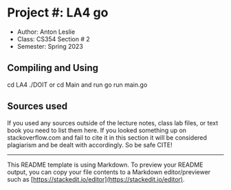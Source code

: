 # Project #: LA4 go

* Author: Anton Leslie
* Class: CS354 Section # 2
* Semester: Spring 2023


## Compiling and Using

cd LA4
./DOIT
or 
cd Main 
and run 
go run main.go


## Sources used

If you used any sources outside of the lecture notes, class lab files,
or text book you need to list them here. If you looked something up on
stackoverflow.com and fail to cite it in this section it will be
considered plagiarism and be dealt with accordingly. So be safe CITE!

----------
This README template is using Markdown. To preview your README output,
you can copy your file contents to a Markdown editor/previewer such
as [https://stackedit.io/editor](https://stackedit.io/editor).
